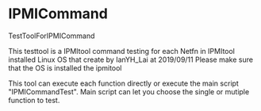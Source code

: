 # IPMICommand
 TestToolForIPMICommand

This testtool is a IPMItool command testing for each Netfn in IPMItool installed Linux OS that create by IanYH_Lai at 2019/09/11
Please make sure that the OS is installed the ipmitool 

This tool can execute each function directly or execute the main script "IPMICommandTest".
Main script can let you choose the single or mutiple function to test.

